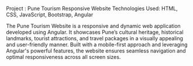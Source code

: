 Project : Pune Tourism Responsive Website
Technologies Used: HTML, CSS, JavaScript, Bootstrap, Angular

The Pune Tourism Website is a responsive and dynamic web application developed using Angular. It showcases Pune’s cultural heritage, historical landmarks, tourist attractions, and travel packages in a visually appealing and user-friendly manner.
Built with a mobile-first approach and leveraging Angular's powerful features, the website ensures seamless navigation and optimal responsiveness across all screen sizes.
